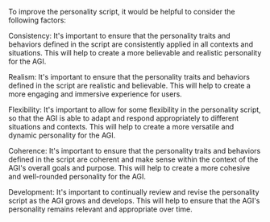 To improve the personality script, it would be helpful to consider the following factors:

Consistency: It's important to ensure that the personality traits and behaviors defined in the script are consistently applied in all contexts and situations. This will help to create a more believable and realistic personality for the AGI.

Realism: It's important to ensure that the personality traits and behaviors defined in the script are realistic and believable. This will help to create a more engaging and immersive experience for users.

Flexibility: It's important to allow for some flexibility in the personality script, so that the AGI is able to adapt and respond appropriately to different situations and contexts. This will help to create a more versatile and dynamic personality for the AGI.

Coherence: It's important to ensure that the personality traits and behaviors defined in the script are coherent and make sense within the context of the AGI's overall goals and purpose. This will help to create a more cohesive and well-rounded personality for the AGI.

Development: It's important to continually review and revise the personality script as the AGI grows and develops. This will help to ensure that the AGI's personality remains relevant and appropriate over time.